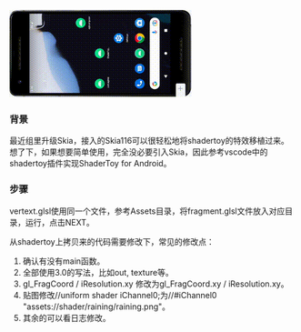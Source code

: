 ![image](https://github.com/tanpuer/ShaderToyAndroid/blob/master/show.gif)

### 背景
最近组里升级Skia，接入的Skia116可以很轻松地将shadertoy的特效移植过来。
想了下，如果想要简单使用，完全没必要引入Skia，因此参考vscode中的shadertoy插件实现ShaderToy for Android。

### 步骤
vertext.glsl使用同一个文件，参考Assets目录，将fragment.glsl文件放入对应目录，运行，点击NEXT。

从shadertoy上拷贝来的代码需要修改下，常见的修改点：
1. 确认有没有main函数。
2. 全部使用3.0的写法，比如out, texture等。
3. gl_FragCoord / iResolution.xy 修改为gl_FragCoord.xy / iResolution.xy。
4. 贴图修改//uniform shader iChannel0;为//#iChannel0 "assets://shader/raining/raining.png"。
5. 其余的可以看日志修改。